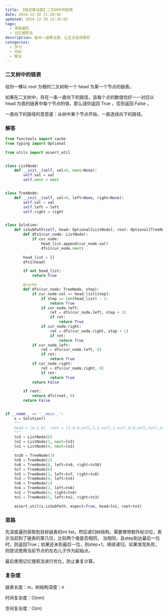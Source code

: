 ```yaml
---
title: 【每日算法题】二叉树中的链表
date: 2024-12-30 21:28:02
updated: 2024-12-30 21:28:02
tags:
  - 深度遍历
  - 记忆搜索法
description: 每天一道算法题，让生活变得更好
categories:
  - 学习
  - 代码
  - 算法
---
```


### 二叉树中的链表

给你一棵以 root 为根的二叉树和一个 head 为第一个节点的链表。

如果在二叉树中，存在一条一直向下的路径，且每个点的数值恰好一一对应以 head 为首的链表中每个节点的值，那么请你返回 True ，否则返回 False 。

一直向下的路径的意思是：从树中某个节点开始，一直连续向下的路径。

### 解答

```python
from functools import cache
from typing import Optional

from utils import assert_util


class ListNode:
    def __init__(self, val=0, next=None):
        self.val = val
        self.next = next


class TreeNode:
    def __init__(self, val=0, left=None, right=None):
        self.val = val
        self.left = left
        self.right = right


class Solution:
    def isSubPath(self, head: Optional[ListNode], root: Optional[TreeNode]) -> bool:
        def dfs1(cur_node: ListNode):
            if cur_node:
                head_list.append(cur_node.val)
                dfs1(cur_node.next)

        head_list = []
        dfs1(head)

        if not head_list:
            return True

        @cache
        def dfs(cur_node: TreeNode, step):
            if cur_node.val == head_list[step]:
                if step == len(head_list) - 1:
                    return True
                if cur_node.left:
                    ret = dfs(cur_node.left, step + 1)
                    if ret:
                        return True
                if cur_node.right:
                    ret = dfs(cur_node.right, step + 1)
                    if ret:
                        return True
            if cur_node.left:
                ret = dfs(cur_node.left, 0)
                if ret:
                    return True
            if cur_node.right:
                ret = dfs(cur_node.right, 0)
                if ret:
                    return True
            return False

        if root:
            return dfs(root, 0)
        return False


if __name__ == '__main__':
    s = Solution()
    """
    head = [4,2,8], root = [1,4,4,null,2,2,null,1,null,6,8,null,null,null,null,1,3]
    """
    ln3 = ListNode(8)
    ln2 = ListNode(2, next=ln3)
    ln1 = ListNode(4, next=ln2)

    tn10 = TreeNode(3)
    tn9 = TreeNode(1)
    tn8 = TreeNode(8, left=tn9, right=tn10)
    tn7 = TreeNode(6)
    tn5 = TreeNode(2, left=tn7, right=tn8)
    tn3 = TreeNode(4, left=tn5)
    tn6 = TreeNode(1)
    tn4 = TreeNode(2, left=tn6)
    tn2 = TreeNode(4, right=tn4)
    tn1 = TreeNode(1, left=tn2, right=tn3)

    assert_util(s.isSubPath, expect=True, head=ln1, root=tn1)
```

### 思路

先深度遍历获取到目标链表的int list。然后递归树结构，需要携带额外标识位，表示当前到了链表的第几位，比较两个值是否相同，
当相同，且step到达最后一位时，则返回True；如果还未到最后一位，则step+1，继续递归。如果发现失败，则尝试使用当前节点的左右儿子作为起始点。

最后使用记忆搜索法进行优化，防止重复计算。

### 复杂度

链表长度：m，树结构深度：n

时间复杂度：O(nm)

空间复杂度：O(m)
